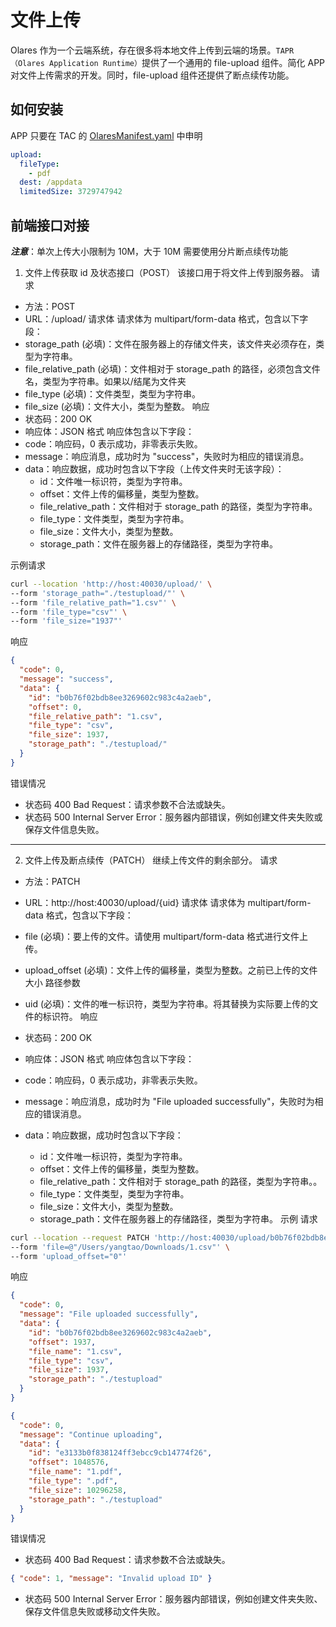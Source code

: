 # 文件上传

Olares 作为一个云端系统，存在很多将本地文件上传到云端的场景。`TAPR（Olares Application Runtime）`提供了一个通用的 file-upload 组件。简化 APP 对文件上传需求的开发。同时，file-upload 组件还提供了断点续传功能。

## 如何安装

APP 只要在 TAC 的 [OlaresManifest.yaml](../package/manifest.md#upload) 中申明

```yaml
upload:
  fileType:
    - pdf
  dest: /appdata
  limitedSize: 3729747942
```

## 前端接口对接

**_注意_**：单次上传大小限制为 10M，大于 10M 需要使用分片断点续传功能

1. 文件上传获取 id 及状态接口（POST）
   该接口用于将文件上传到服务器。
   请求

- 方法：POST
- URL：/upload/
  请求体
  请求体为 multipart/form-data 格式，包含以下字段：
- storage_path (必填)：文件在服务器上的存储文件夹，该文件夹必须存在，类型为字符串。
- file_relative_path (必填)：文件相对于 storage_path 的路径，必须包含文件名，类型为字符串。如果以/结尾为文件夹
- file_type (必填)：文件类型，类型为字符串。
- file_size (必填)：文件大小，类型为整数。
  响应
- 状态码：200 OK
- 响应体：JSON 格式
  响应体包含以下字段：
- code：响应码，0 表示成功，非零表示失败。
- message：响应消息，成功时为 "success"，失败时为相应的错误消息。
- data：响应数据，成功时包含以下字段（上传文件夹时无该字段）：
  - id：文件唯一标识符，类型为字符串。
  - offset：文件上传的偏移量，类型为整数。
  - file_relative_path：文件相对于 storage_path 的路径，类型为字符串。
  - file_type：文件类型，类型为字符串。
  - file_size：文件大小，类型为整数。
  - storage_path：文件在服务器上的存储路径，类型为字符串。

示例请求

```sh
curl --location 'http://host:40030/upload/' \
--form 'storage_path="./testupload/"' \
--form 'file_relative_path="1.csv"' \
--form 'file_type="csv"' \
--form 'file_size="1937"'
```

响应

```json
{
  "code": 0,
  "message": "success",
  "data": {
    "id": "b0b76f02bdb8ee3269602c983c4a2aeb",
    "offset": 0,
    "file_relative_path": "1.csv",
    "file_type": "csv",
    "file_size": 1937,
    "storage_path": "./testupload/"
  }
}
```

错误情况

- 状态码 400 Bad Request：请求参数不合法或缺失。
- 状态码 500 Internal Server Error：服务器内部错误，例如创建文件夹失败或保存文件信息失败。

---

2. 文件上传及断点续传（PATCH）
   继续上传文件的剩余部分。
   请求

- 方法：PATCH
- URL：http://host:40030/upload/{uid}
  请求体
  请求体为 multipart/form-data 格式，包含以下字段：
- file (必填)：要上传的文件。请使用 multipart/form-data 格式进行文件上传。
- upload_offset (必填)：文件上传的偏移量，类型为整数。之前已上传的文件大小
  路径参数
- uid (必填)：文件的唯一标识符，类型为字符串。将其替换为实际要上传的文件的标识符。
  响应
- 状态码：200 OK
- 响应体：JSON 格式
  响应体包含以下字段：
- code：响应码，0 表示成功，非零表示失败。
- message：响应消息，成功时为 "File uploaded successfully"，失败时为相应的错误消息。
- data：响应数据，成功时包含以下字段：

  - id：文件唯一标识符，类型为字符串。
  - offset：文件上传的偏移量，类型为整数。
  - file_relative_path：文件相对于 storage_path 的路径，类型为字符串。。
  - file_type：文件类型，类型为字符串。
  - file_size：文件大小，类型为整数。
  - storage_path：文件在服务器上的存储路径，类型为字符串。
    示例
    请求

```sh
curl --location --request PATCH 'http://host:40030/upload/b0b76f02bdb8ee3269602c983c4a2aeb' \
--form 'file=@"/Users/yangtao/Downloads/1.csv"' \
--form 'upload_offset="0"'
```

响应

```json
{
  "code": 0,
  "message": "File uploaded successfully",
  "data": {
    "id": "b0b76f02bdb8ee3269602c983c4a2aeb",
    "offset": 1937,
    "file_name": "1.csv",
    "file_type": "csv",
    "file_size": 1937,
    "storage_path": "./testupload"
  }
}
```

```json
{
  "code": 0,
  "message": "Continue uploading",
  "data": {
    "id": "e3133b0f838124ff3ebcc9cb14774f26",
    "offset": 1048576,
    "file_name": "1.pdf",
    "file_type": ".pdf",
    "file_size": 10296258,
    "storage_path": "./testupload"
  }
}
```

错误情况

- 状态码 400 Bad Request：请求参数不合法或缺失。

```json
{ "code": 1, "message": "Invalid upload ID" }
```

- 状态码 500 Internal Server Error：服务器内部错误，例如创建文件夹失败、保存文件信息失败或移动文件失败。
